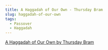 ```yaml
---
title: A Haggadah of Our Own - Thursday Bram
slug: haggadah-of-our-own
tags:
  - Passover
  - Haggadah
---
```

[A Haggadah of Our Own by Thursday Bram](https://www.dropbox.com/scl/fo/unoa3fw9q1v9zprgg5y82/ABqO94WEh6S2rcimWCngDnI?rlkey=kv4yxs0f7apc8v0ct2h479fpl&e=1)
